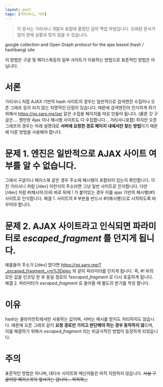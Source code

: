 ```yaml
---
layout: post
tags: [가리사니, 기타]
---
```


> 이 문서는 가리사니 개발자 포럼에 올렸던 글의 백업 파일입니다.
오래된 문서가 많아 현재 상황과 맞지 않을 수 있습니다.


google collection and Open Graph protocol for the ajax based (hash / hashbang) site

이 방법은 구글 및 페이스북등의 일부 사이트가 이용하는 방법으로 표준적인 방법은 아닙니다.


# 서론
가리사니 처럼 AJAX 기반의 hash 사이트의 경우는 일반적으로 검색엔진 수집이나 오픈 그래프 등이 되지 않는 치명적인 단점이 있습니다.
때문에 검색엔진이 인식하게 하기 위해서 https://gs.saro.me/se/ 같은 수집용 페이지를 따로 만들어 둡니다.
(물론 갓 구글은.... 웬만한 Ajax 이나 해시뱅 사이트도 다 수집합니다... 가리사니포함)
하지만 오픈 그래프의 경우는 아래 설명대로 **서버에 요청한 경로 페이지 내에서만 찾는 방법**이기 때문에 다른 방법을 사용해야 합니다.


# 문제 1. 엔진은 일반적으로 AJAX 사이트 여부를 알 수 없습니다.
그래서 구글이나 페이스북 같은 경우 주소에 해시뱅이 포함되어 있는지 확인합니다.
이전 가리사니 처럼 [/dev] 이런식의 주소라면 그냥 일반 사이트로 인지합니다.
다만 [/dev] 처럼 #(해시마크)와 바로 뒤에 ! 가 붙어있는 경우 이를 ajax 기반의 해시뱅(#!) 사이트로 인식합니다.
해결 1. 사이트의 # 부분을 반드시 #!(해시뱅)으로 시작하도록 바꾸어야 합니다.


# 문제 2. AJAX 사이트라고 인식되면 파라미터로 _escaped_fragment_ 를 던지게 됩니다.
예를들어 주소가 [/dev] 였다면 https://gs.saro.me/?_escaped_fragment_=m%3Delec 와 같이 파라미터를 던지게 됩니다.
즉, #! 뒤의 모든 값을 인코딩 한 후 동일 경로의 ?_escaped_fragment_ 로 다시 호출하게 됩니다.
해결 2. 파라미터가 _escaped_fragment_  로 들어올 때 별도의 분기를 작성 합니다.


# 이유
hash는 클라이언트에서만 사용하는 값이며, 서버는 해시를 받지도 처리하지도 않습니다.
때문에 오픈 그래프 같이 **요청 경로만 가지고 판단해야 하는 경우 동작하지 않**으며, 이를 해결하기 위해서 _escaped_fragment_ 라는 비공식적인 방법이 등장하게 되었습니다.


# 주의
표준적인 방법은 아니며, 대다수 사이트와 메신저들은 아직 지원하지 않습니다.
~~사실 구글이랑 페이스북이 앞서가는 겁니다... 하하하;;;~~